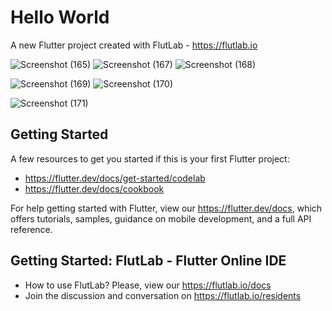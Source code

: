 # Hello World

A new Flutter project created with FlutLab - https://flutlab.io

![Screenshot (165)](https://github.com/SuganthManoharan725/TabBarView_Flutter/assets/133743755/ef5867f8-dcdd-46e2-a991-dada7e7b268b)
![Screenshot (167)](https://github.com/SuganthManoharan725/TabBarView_Flutter/assets/133743755/cc10ca19-9cf4-416a-ad5e-0af3d10131d1)
![Screenshot (168)](https://github.com/SuganthManoharan725/TabBarView_Flutter/assets/133743755/694558ac-9e9c-47ab-b5cc-425c540f334d)

![Screenshot (169)](https://github.com/SuganthManoharan725/TabBarView_Flutter/assets/133743755/0f4e70e7-237a-4a21-b691-c10511093599)
![Screenshot (170)](https://github.com/SuganthManoharan725/TabBarView_Flutter/assets/133743755/5f2a230d-833b-4188-8679-96fa0093d99d)

![Screenshot (171)](https://github.com/SuganthManoharan725/TabBarView_Flutter/assets/133743755/99bfc9e3-8b7e-4642-86e3-a4db9f87ce3e)


## Getting Started

A few resources to get you started if this is your first Flutter project:

- https://flutter.dev/docs/get-started/codelab
- https://flutter.dev/docs/cookbook

For help getting started with Flutter, view our
https://flutter.dev/docs, which offers tutorials,
samples, guidance on mobile development, and a full API reference.

## Getting Started: FlutLab - Flutter Online IDE

- How to use FlutLab? Please, view our https://flutlab.io/docs
- Join the discussion and conversation on https://flutlab.io/residents
